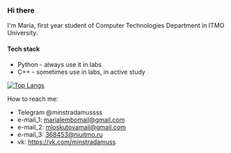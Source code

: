 ### Hi there 
I'm Maria, first year student of Computer Technologies Department in ITMO University.

#### Tech stack
* Python - always use it in labs
* C++ - sometimes use in labs, in active study


[![Top Langs](https://github-readme-stats.vercel.app/api/top-langs/?username=Maria-Loskutova&layout=compact&theme=vision-friendly-dark)](https://github.com/anuraghazra/github-readme-stats)


How to reach me: 
* Telegram @minstradamussss
* e-mail_1: marialembomail@gmail.com
* e-mail_2: mloskutovamail@gmail.com
* e-mail_3: 368453@niuitmo.ru
* vk: https://vk.com/minstradamuss
